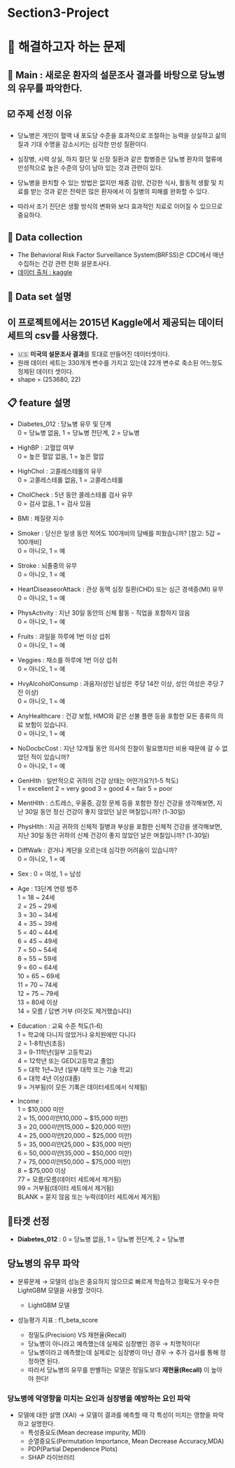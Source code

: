 # Section3-Project

# 🎯 해결하고자 하는 문제
## 🎯 Main : 새로운 환자의 설문조사 결과를 바탕으로 당뇨병의 유무를 파악한다. 


## ☑️ 주제 선정 이유

* 당뇨병은 개인이 혈액 내 포도당 수준을 효과적으로 조절하는 능력을 상실하고 삶의 질과 기대 수명을 감소시키는 심각한 만성 질환이다.

* 심장병, 시력 상실, 하지 절단 및 신장 질환과 같은 합병증은 당뇨병 환자의 혈류에 만성적으로 높은 수준의 당이 남아 있는 것과 관련이 있다.

* 당뇨병을 완치할 수 있는 방법은 없지만 체중 감량, 건강한 식사, 활동적 생활 및 치료를 받는 것과 같은 전략은 많은 환자에서 이 질병의 피해를 완화할 수 있다.

* 따라서 조기 진단은 생활 방식의 변화와 보다 효과적인 치료로 이어질 수 있으므로 중요하다.

## 💾 Data collection
* The Behavioral Risk Factor Surveillance System(BRFSS)은 CDC에서 매년 수집하는 건강 관련 전화 설문조사다.
* [데이터 출처 : kaggle](https://www.kaggle.com/datasets/alexteboul/diabetes-health-indicators-dataset)

## 💾 Data set 설명
## 이 프로젝트에서는 2015년 Kaggle에서 제공되는 데이터 세트의 csv를 사용했다.
* 🇺🇸 **미국의 설문조사 결과**를 토대로 만들어진 데이터셋이다.
* 원래 데이터 세트는 330개개 변수를 가지고 있는데 22개 변수로 축소된 어느정도 정제된 데이터 셋이다.
* shape = (253680, 22)

## 📋 feature 설명
* Diabetes_012 : 당뇨병 유무 및 단계   
  0 = 당뇨병 없음, 1 = 당뇨병 전단계, 2 = 당뇨병   
* HighBP : 고혈압 여부   
  0 = 높은 혈압 없음, 1 = 높은 혈압   
* HighChol : 고콜레스테롤의 유무   
  0 = 고콜레스테롤 없음, 1 = 고콜레스테롤   
* CholCheck : 5년 동안 콜레스테롤 검사 유무    
  0 = 검사 없음, 1 = 검사 있음   
* BMI : 체질량 지수   
* Smoker : 당신은 일생 동안 적어도 100개비의 담배를 피웠습니까? [참고: 5갑 = 100개비]   
  0 = 아니오, 1 = 예   
* Stroke : 뇌졸중의 유무   
  0 = 아니오, 1 = 예   
* HeartDiseaseorAttack : 관상 동맥 심장 질환(CHD) 또는 심근 경색증(MI) 유무   
  0 = 아니오, 1 = 예   
* PhysActivity : 지난 30일 동안의 신체 활동 - 직업을 포함하지 않음   
  0 = 아니오, 1 = 예   
* Fruits : 과일을 하루에 1번 이상 섭취   
  0 = 아니오, 1 = 예   
* Veggies : 채소를 하루에 1번 이상 섭취   
  0 = 아니오, 1 = 예   
* HvyAlcoholConsump : 과음자(성인 남성은 주당 14잔 이상, 성인 여성은 주당 7잔 이상)   
  0 = 아니오, 1 = 예   
* AnyHealthcare : 건강 보험, HMO와 같은 선불 플랜 등을 포함한 모든 종류의 의료 보험이 있습니다.   
  0 = 아니오, 1 = 예   
* NoDocbcCost : 지난 12개월 동안 의사의 진찰이 필요했지만 비용 때문에 갈 수 없었던 적이 있습니까?   
  0 = 아니오, 1 = 예   
* GenHlth : 일반적으로 귀하의 건강 상태는 어떤가요?(1-5 척도)   
  1 = excellent 2 = very good 3 = good 4 = fair 5 = poor   
* MentHlth : 스트레스, 우울증, 감정 문제 등을 포함한 정신 건강을 생각해보면, 지난 30일 동안 정신 건강이 좋지 않았던 날은 며칠입니까? (1-30일)   
* PhysHlth : 지금 귀하의 신체적 질병과 부상을 포함한 신체적 건강을 생각해보면, 지난 30일 동안 귀하의 신체 건강이 좋지 않았던 날은 며칠입니까? (1-30일)   
* DiffWalk : 걷거나 계단을 오르는데 심각한 어려움이 있습니까?   
  0 = 아니오, 1 = 예   
* Sex : 0 = 여성, 1 = 남성   
* Age : 13단계 연령 범주   
  1 = 18 ~ 24세   
  2 = 25 ~ 29세   
  3 = 30 ~ 34세   
  4 = 35 ~ 39세   
  5 = 40 ~ 44세   
  6 = 45 ~ 49세   
  7 = 50 ~ 54세   
  8 = 55 ~ 59세   
  9 = 60 ~ 64세   
  10 = 65 ~ 69세   
  11 = 70 ~ 74세   
  12 = 75 ~ 79세   
  13 = 80세 이상   
  14 = 모름 / 답변 거부 (이것도 제거했습니다)    

* Education : 교육 수준 척도(1-6)   
  1 = 학교에 다니지 않았거나 유치원에만 다니다   
  2 = 1-8학년(초등)   
  3 = 9-11학년(일부 고등학교)   
  4 = 12학년 또는 GED(고등학교 졸업)   
  5 = 대학 1년~3년 (일부 대학 또는 기술 학교)   
  6 = 대학 4년 이상(대졸)   
  9 = 거부됨(이 모든 기록은 데이터세트에서 삭제됨)   
  
* Income :   
  1 = $10,000 미만   
  2 = $15,000 미만 ($10,000 ~ $15,000 미만)   
  3 = $20,000 미만($15,000 ~ $20,000 미만)   
  4 = $25,000 미만($20,000 ~ $25,000 미만)   
  5 = $35,000 미만($25,000 ~ $35,000 미만)   
  6 = $50,000 미만($35,000 ~ $50,000 미만)   
  7 = $75,000 미만($50,000 ~ $75,000 미만)   
  8 = $75,000 이상   
  77 = 모름/모름(데이터 세트에서 제거됨)   
  99 = 거부됨(데이터 세트에서 제거됨)   
  BLANK = 묻지 않음 또는 누락(데이터 세트에서 제거됨)   


## 🎯타겟 선정
* **Diabetes_012** : 0 = 당뇨병 없음, 1 = 당뇨병 전단계, 2 = 당뇨병


## 당뇨병의 유무 파악
* 분류문제 → 모델의 성능은 중요하지 않으므로 빠르게 학습하고 정확도가 우수한 LightGBM 모델을 사용할 것이다.  
  * LightGBM 모델  

* 성능평가 지표 : f1_beta_score   
  * 정밀도(Precision) VS 재현율(Recall)
  * 당뇨병이 아니라고 예측했는데 실제로 심장병인 경우 → 치명적이다!   
  * 당뇨병이라고 예측했는데 실제로는 심장병이 아닌 경우 → 추가 검사를 통해 정정하면 된다.   
  * 따라서 당뇨병의 유무를 판별하는 모델은 정밀도보다 **재현율(Recall)** 이 높아야 한다!

### 당뇨병에 악영향을 미치는 요인과 심장병을 예방하는 요인 파악
* 모델에 대한 설명 (XAI) → 모델이 결과를 예측할 때 각 특성이 미치는 영향을 파악하고 설명한다.
  * 특성중요도(Mean decrease impurity, MDI)
  * 순열중요도(Permutation Importance, Mean Decrease Accuracy,MDA)
  * PDP(Partial Dependence Plots)
  * SHAP 라이브러리
